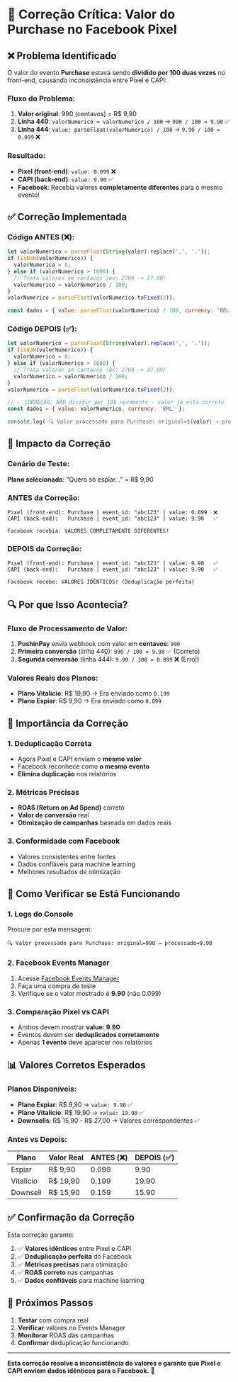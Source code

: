 # 🔧 Correção Crítica: Valor do Purchase no Facebook Pixel

## ❌ **Problema Identificado**

O valor do evento **Purchase** estava sendo **dividido por 100 duas vezes** no front-end, causando inconsistência entre Pixel e CAPI:

### Fluxo do Problema:
1. **Valor original**: 990 (centavos) = R$ 9,90
2. **Linha 440**: `valorNumerico = valorNumerico / 100` → `990 / 100 = 9.90` ✅
3. **Linha 444**: `value: parseFloat(valorNumerico) / 100` → `9.90 / 100 = 0.099` ❌

### Resultado:
- **Pixel (front-end)**: `value: 0.099` ❌
- **CAPI (back-end)**: `value: 9.90` ✅
- **Facebook**: Recebia valores **completamente diferentes** para o mesmo evento!

## ✅ **Correção Implementada**

### Código ANTES (❌):
```javascript
let valorNumerico = parseFloat(String(valor).replace(',', '.'));
if (isNaN(valorNumerico)) {
  valorNumerico = 0;
} else if (valorNumerico > 1000) {
  // Trata valores em centavos (ex: 2700 -> 27.00)
  valorNumerico = valorNumerico / 100;
}
valorNumerico = parseFloat(valorNumerico.toFixed(2));

const dados = { value: parseFloat(valorNumerico) / 100, currency: 'BRL' }; // ❌ DIVISÃO DUPLA!
```

### Código DEPOIS (✅):
```javascript
let valorNumerico = parseFloat(String(valor).replace(',', '.'));
if (isNaN(valorNumerico)) {
  valorNumerico = 0;
} else if (valorNumerico > 1000) {
  // Trata valores em centavos (ex: 2700 -> 27.00)
  valorNumerico = valorNumerico / 100;
}
valorNumerico = parseFloat(valorNumerico.toFixed(2));

// ✅ CORREÇÃO: NÃO dividir por 100 novamente - valor já está correto
const dados = { value: valorNumerico, currency: 'BRL' };

console.log(`🔍 Valor processado para Purchase: original=${valor} → processado=${valorNumerico}`);
```

## 🎯 **Impacto da Correção**

### Cenário de Teste:
**Plano selecionado**: "Quero só espiar..." = R$ 9,90

### ANTES da Correção:
```
Pixel (front-end): Purchase | event_id: "abc123" | value: 0.099  ❌
CAPI (back-end):   Purchase | event_id: "abc123" | value: 9.90   ✅

Facebook recebia: VALORES COMPLETAMENTE DIFERENTES!
```

### DEPOIS da Correção:
```
Pixel (front-end): Purchase | event_id: "abc123" | value: 9.90   ✅
CAPI (back-end):   Purchase | event_id: "abc123" | value: 9.90   ✅

Facebook recebe: VALORES IDÊNTICOS! (Deduplicação perfeita)
```

## 🔍 **Por que Isso Acontecia?**

### Fluxo de Processamento de Valor:
1. **PushinPay** envia webhook com valor em **centavos**: `990`
2. **Primeira conversão** (linha 440): `990 / 100 = 9.90` ✅ (Correto)
3. **Segunda conversão** (linha 444): `9.90 / 100 = 0.099` ❌ (Erro!)

### Valores Reais dos Planos:
- **Plano Vitalício**: R$ 19,90 → Era enviado como `0.199`
- **Plano Espiar**: R$ 9,90 → Era enviado como `0.099`

## 🚨 **Importância da Correção**

### 1. **Deduplicação Correta**
- Agora Pixel e CAPI enviam o **mesmo valor**
- Facebook reconhece como **o mesmo evento**
- **Elimina duplicação** nos relatórios

### 2. **Métricas Precisas**
- **ROAS (Return on Ad Spend)** correto
- **Valor de conversão** real
- **Otimização de campanhas** baseada em dados reais

### 3. **Conformidade com Facebook**
- Valores consistentes entre fontes
- Dados confiáveis para machine learning
- Melhores resultados de otimização

## 🧪 **Como Verificar se Está Funcionando**

### 1. **Logs do Console**
Procure por esta mensagem:
```
🔍 Valor processado para Purchase: original=990 → processado=9.90
```

### 2. **Facebook Events Manager**
1. Acesse [Facebook Events Manager](https://business.facebook.com/events_manager)
2. Faça uma compra de teste
3. Verifique se o valor mostrado é **9.90** (não 0.099)

### 3. **Comparação Pixel vs CAPI**
- Ambos devem mostrar **value: 9.90**
- Eventos devem ser **deduplicados corretamente**
- Apenas **1 evento** deve aparecer nos relatórios

## 📊 **Valores Corretos Esperados**

### Planos Disponíveis:
- **Plano Espiar**: R$ 9,90 → `value: 9.90` ✅
- **Plano Vitalício**: R$ 19,90 → `value: 19.90` ✅
- **Downsells**: R$ 15,90 - R$ 27,00 → Valores correspondentes ✅

### Antes vs Depois:
| Plano | Valor Real | ANTES (❌) | DEPOIS (✅) |
|-------|------------|------------|-------------|
| Espiar | R$ 9,90 | 0.099 | 9.90 |
| Vitalício | R$ 19,90 | 0.199 | 19.90 |
| Downsell | R$ 15,90 | 0.159 | 15.90 |

## ✅ **Confirmação da Correção**

Esta correção garante:

1. ✅ **Valores idênticos** entre Pixel e CAPI
2. ✅ **Deduplicação perfeita** do Facebook
3. ✅ **Métricas precisas** para otimização
4. ✅ **ROAS correto** nas campanhas
5. ✅ **Dados confiáveis** para machine learning

## 🔄 **Próximos Passos**

1. **Testar** com compra real
2. **Verificar** valores no Events Manager
3. **Monitorar** ROAS das campanhas
4. **Confirmar** deduplicação funcionando

---

**Esta correção resolve a inconsistência de valores e garante que Pixel e CAPI enviem dados idênticos para o Facebook.** 🎯
